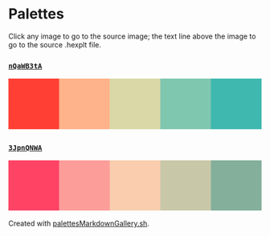 # Palettes

Click any image to go to the source image; the text line above the image to go to the source .hexplt file.

### [`nQaWB3tA`](nQaWB3tA.hexplt)

[ ![nQaWB3tA.png](nQaWB3tA.png) ](nQaWB3tA.png)

### [`3JpnQNWA`](3JpnQNWA.hexplt)

[ ![3JpnQNWA.png](3JpnQNWA.png) ](3JpnQNWA.png)

Created with [palettesMarkdownGallery.sh](https://github.com/earthbound19/_ebDev/blob/master/scripts/palettesMarkdownGallery.sh).